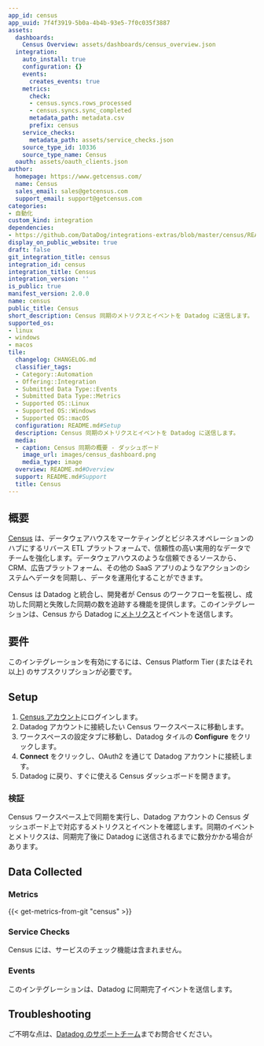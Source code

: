 ```yaml
---
app_id: census
app_uuid: 7f4f3919-5b0a-4b4b-93e5-7f0c035f3887
assets:
  dashboards:
    Census Overview: assets/dashboards/census_overview.json
  integration:
    auto_install: true
    configuration: {}
    events:
      creates_events: true
    metrics:
      check:
      - census.syncs.rows_processed
      - census.syncs.sync_completed
      metadata_path: metadata.csv
      prefix: census
    service_checks:
      metadata_path: assets/service_checks.json
    source_type_id: 10336
    source_type_name: Census
  oauth: assets/oauth_clients.json
author:
  homepage: https://www.getcensus.com/
  name: Census
  sales_email: sales@getcensus.com
  support_email: support@getcensus.com
categories:
- 自動化
custom_kind: integration
dependencies:
- https://github.com/DataDog/integrations-extras/blob/master/census/README.md
display_on_public_website: true
draft: false
git_integration_title: census
integration_id: census
integration_title: Census
integration_version: ''
is_public: true
manifest_version: 2.0.0
name: census
public_title: Census
short_description: Census 同期のメトリクスとイベントを Datadog に送信します。
supported_os:
- linux
- windows
- macos
tile:
  changelog: CHANGELOG.md
  classifier_tags:
  - Category::Automation
  - Offering::Integration
  - Submitted Data Type::Events
  - Submitted Data Type::Metrics
  - Supported OS::Linux
  - Supported OS::Windows
  - Supported OS::macOS
  configuration: README.md#Setup
  description: Census 同期のメトリクスとイベントを Datadog に送信します。
  media:
  - caption: Census 同期の概要 - ダッシュボード
    image_url: images/census_dashboard.png
    media_type: image
  overview: README.md#Overview
  support: README.md#Support
  title: Census
---
```


<!--  SOURCED FROM https://github.com/DataDog/integrations-extras -->


## 概要

[Census][1] は、データウェアハウスをマーケティングとビジネスオペレーションのハブにするリバース ETL プラットフォームで、信頼性の高い実用的なデータでチームを強化します。データウェアハウスのような信頼できるソースから、CRM、広告プラットフォーム、その他の SaaS アプリのようなアクションのシステムへデータを同期し、データを運用化することができます。

Census は Datadog と統合し、開発者が Census のワークフローを監視し、成功した同期と失敗した同期の数を追跡する機能を提供します。このインテグレーションは、Census から Datadog に[メトリクス](#metrics)とイベントを送信します。

## 要件

このインテグレーションを有効にするには、Census Platform Tier (またはそれ以上) のサブスクリプションが必要です。

## Setup

1. [Census アカウント][2]にログインします。
2. Datadog アカウントに接続したい Census ワークスペースに移動します。
3. ワークスペースの設定タブに移動し、Datadog タイルの **Configure** をクリックします。
4. **Connect** をクリックし、OAuth2 を通じて Datadog アカウントに接続します。
5. Datadog に戻り、すぐに使える Census ダッシュボードを開きます。

### 検証

Census ワークスペース上で同期を実行し、Datadog アカウントの Census ダッシュボード上で対応するメトリクスとイベントを確認します。同期のイベントとメトリクスは、同期完了後に Datadog に送信されるまでに数分かかる場合があります。

## Data Collected

### Metrics
{{< get-metrics-from-git "census" >}}


### Service Checks

Census には、サービスのチェック機能は含まれません。

### Events

このインテグレーションは、Datadog に同期完了イベントを送信します。

## Troubleshooting

ご不明な点は、[Datadog のサポートチーム][4]までお問合せください。

[1]: https://www.getcensus.com/
[2]: https://app.getcensus.com/
[3]: https://github.com/DataDog/integrations-extras/blob/master/census/metadata.csv
[4]: https://docs.datadoghq.com/ja/help/